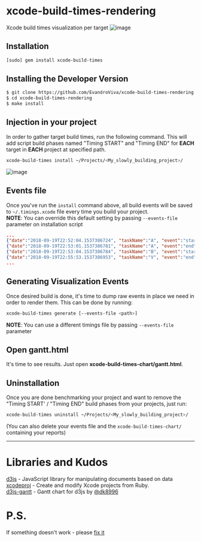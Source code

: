 # xcode-build-times-rendering

Xcode build times visualization per target
![image](https://user-images.githubusercontent.com/10828067/159999170-7660e568-3310-415e-a545-230dc03c808f.png)

## Installation

```sh
[sudo] gem install xcode-build-times
```

## Installing the Developer Version

```sh
$ git clone https://github.com/EvandroViva/xcode-build-times-rendering
$ cd xcode-build-times-rendering
$ make install
```

## Injection in your project

In order to gather target build times, run the following command. This will add script build phases named "Timing START" and "Timing END" for **EACH** target in **EACH** project at specified path.

```sh
xcode-build-times install ~/Projects/<My_slowly_building_project>/
```

![image](https://user-images.githubusercontent.com/119268/45782420-898c5c80-bc6b-11e8-9200-d54dbc5ea56f.png)

## Events file

Once you've run the `install` command above, all build events will be saved to `~/.timings.xcode` file every time you build your project.  
**NOTE**: You can override this default setting by passing `--events-file` parameter on installation script

```json
...
{"date":"2018-09-19T22:52:04.1537386724", "taskName":"A", "event":"start"},
{"date":"2018-09-19T22:53:01.1537386781", "taskName":"A", "event":"end"},
{"date":"2018-09-19T22:53:04.1537386784", "taskName":"B", "event":"start"},
{"date":"2018-09-19T22:55:53.1537386953", "taskName":"V", "event":"end"},
...
```

## Generating Visualization Events

Once desired build is done, it's time to dump raw events in place we need in order to render them.
This can be done by running:

```sh
xcode-build-times generate [--events-file <path>]
```

**NOTE**: You can use a different timings file by passing `--events-file` parameter

## Open gantt.html

It's time to see results. Just open **xcode-build-times-chart/gantt.html**.

## Uninstallation

Once you are done benchmarking your project and want to remove the "Timing START' / "Timing END" build phases from your projects, just run:

```sh
xcode-build-times uninstall ~/Projects/<My_slowly_building_project>/
```

(You can also delete your events file and the `xcode-build-times-chart/` containing your reports)

---

# Libraries and Kudos

[d3js](https://d3js.org/) - JavaScript library for manipulating documents based on data  
[xcodeproj](https://github.com/CocoaPods/Xcodeproj) - Create and modify Xcode projects from Ruby.  
[d3js-gantt](https://github.com/dk8996/Gantt-Chart) - Gantt chart for d3js by [@dk8996](https://github.com/dk8996)

# P.S.

If something doesn't work - please [fix it](https://github.com/PaulTaykalo/xcode-build-times-rendering/pulls)
